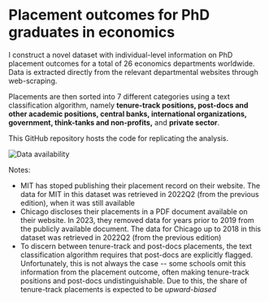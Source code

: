 # Placement outcomes for PhD graduates in economics

I construct a novel dataset with individual-level information on PhD placement outcomes for a total of 26 economics departments worldwide. Data is extracted directly from the relevant departmental websites through web-scraping.

Placements are then sorted into 7 different categories using a text classification algorithm, namely **tenure-track positions, 
post-docs and other academic positions, central banks, international organizations, government, think-tanks and non-profits,** and **private sector**.

This GitHub repository hosts the code for replicating the analysis. 

![Data availability](../2_figures/data_availability.png)

Notes:
* MIT has stoped publishing their placement record on their website. The data for MIT in this dataset was retrieved in 2022Q2 (from the previous edition), when it was still available
* Chicago discloses their placements in a PDF document available on their website. In 2023, they removed data for years prior to 2019 from the publicly available document. The data for Chicago up to 2018 in this dataset was retrieved in 2022Q2 (from the previous edition)
* To discern between tenure-track and post-docs placements, the text classification algorithm requires that post-docs are explicitly flagged. Unfortunately, this is not always the case -- some schools omit this information from the placement outcome, often making tenure-track positions and post-docs undistinguishable. Due to this, the share of tenure-track placements is expected to be _upward-biased_

